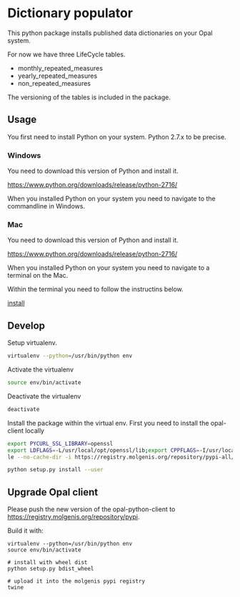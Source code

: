 # Dictionary populator
This python package installs published data dictionaries on your Opal system.

For now we have three LifeCycle tables.

- monthly_repeated_measures
- yearly_repeated_measures
- non_repeated_measures

The versioning of the tables is included in the package.

##  Usage
You first need to install Python on your system. Python 2.7.x to be precise.

### Windows
You need to download this version of Python and install it.

https://www.python.org/downloads/release/python-2716/

When you installed Python on your system you need to navigate to the commandline in Windows.

### Mac
You need to download this version of Python and install it.

https://www.python.org/downloads/release/python-2716/

When you installed Python on your system you need to navigate to a terminal on the Mac.

Within the terminal you need to follow the instructins below.

[install](https://github.com/lifecycle-project/analysis-tools/raw/master/dictionary-populator/docs/images/mac_install_dictionary_populator.gif)

## Develop
Setup virtualenv.

```bash
virtualenv --python=/usr/bin/python env
```

Activate the virtualenv

```bash
source env/bin/activate
```

Deactivate the virtualenv

```bash
deactivate
```

Install the package within the virtual env. First you need to install the opal-client locally

```bash
export PYCURL_SSL_LIBRARY=openssl
export LDFLAGS=-L/usr/local/opt/openssl/lib;export CPPFLAGS=-I/usr/local/opt/openssl/include;pip install opal-python-client --compi
le --no-cache-dir -i https://registry.molgenis.org/repository/pypi-all/
```

```bash
python setup.py install --user
```

## Upgrade Opal client
Please push the new version of the opal-python-client to https://registry.molgenis.org/repository/pypi. 

Build it with:

```
virtualenv --python=/usr/bin/python env
source env/bin/activate

# install with wheel dist
python setup.py bdist_wheel

# upload it into the molgenis pypi registry
twine 
```



